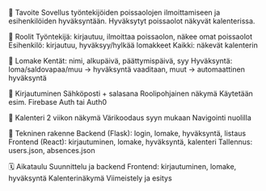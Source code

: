 🎯 Tavoite
Sovellus työntekijöiden poissaolojen ilmoittamiseen ja esihenkilöiden hyväksyntään. Hyväksytyt poissaolot näkyvät kalenterissa.

👥 Roolit
Työntekijä: kirjautuu, ilmoittaa poissaolon, näkee omat poissaolot
Esihenkilö: kirjautuu, hyväksyy/hylkää lomakkeet
Kaikki: näkevät kalenterin

📝 Lomake
Kentät: nimi, alkupäivä, päättymispäivä, syy
Hyväksyntä: loma/saldovapaa/muu → hyväksyntä vaaditaan, muut → automaattinen hyväksyntä

🔐 Kirjautuminen
Sähköposti + salasana
Roolipohjainen näkymä
Käytetään esim. Firebase Auth tai Auth0

📅 Kalenteri
2 viikon näkymä
Värikoodaus syyn mukaan
Navigointi nuolilla

🧱 Tekninen rakenne
Backend (Flask): login, lomake, hyväksyntä, listaus
Frontend (React): kirjautuminen, lomake, hyväksyntä, kalenteri
Tallennus: users.json, absences.json

🗓️ Aikataulu
Suunnittelu ja backend
Frontend: kirjautuminen, lomake, hyväksyntä
Kalenterinäkymä
Viimeistely ja esitys